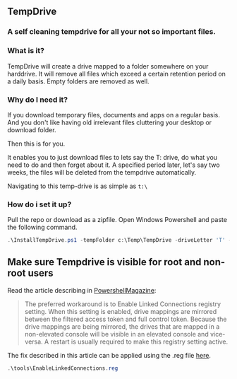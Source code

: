 TempDrive
--
### A self cleaning tempdrive for all your not so important files.

### What is it?
TempDrive will create a drive mapped to a folder somewhere on your harddrive.
It will remove all files which exceed a certain retention period on a daily basis. Empty folders are removed as well.

### Why do I need it?
If you download temporary files, documents and apps on a regular basis.
And you don't like having old irrelevant files cluttering your desktop or download folder. 

Then this is for you.

It enables you to just download files to lets say the T: drive, do what you need to do and then forget about it. 
A specified period later, let's say two weeks, the files will be deleted from the tempdrive automatically.

Navigating to this temp-drive is as simple as ```t:\```

### How do i set it up?

Pull the repo or download as a zipfile.
Open Windows Powershell and paste the following command.


```PowerShell
.\InstallTempDrive.ps1 -tempFolder c:\Temp\TempDrive -driveLetter 'T' -retention ([TimeSpan]::FromDays(14))  
````

## Make sure Tempdrive is visible for root and non-root users


Read the article describing in [PowershellMagazine](http://www.powershellmagazine.com/2015/04/08/user-account-control-and-admin-approval-mode-the-impact-on-powershell/):



> The preferred workaround is to Enable Linked Connections registry setting. When this setting is enabled, drive mappings are mirrored between the filtered access token and full control token. Because the drive mappings are being mirrored, the drives that are mapped in a non-elevated console will be visible in an elevated console and vice-versa. A restart is usually required to make this registry setting active.

The fix described in this article can be applied using the .reg file [here](https://github.com/sietsevdschoot/CreateTempDrive/blob/master/tools/EnableLinkedConnections.reg).

```PowerShell
.\tools\EnableLinkedConnections.reg
````



